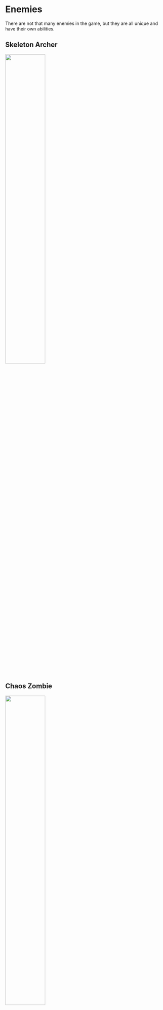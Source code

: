 # Enemies

There are not that many enemies in the game, but they are all unique and have their own abilities.

## Skeleton Archer

<img src="https://api.tts-game.fun/images/enemies/skeleton-archer.png" width="50%"/>

## Chaos Zombie

<img src="https://api.tts-game.fun/images/enemies/chaos-zombie.png" width="50%"/>

## Goblin Sorcerer

<img src="https://api.tts-game.fun/images/enemies/goblin-sorcerer.png" width="50%"/>